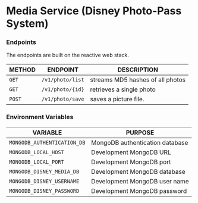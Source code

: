 # Media Service (Disney Photo-Pass System)

### Endpoints

The endpoints are built on the reactive web stack.

METHOD | ENDPOINT | DESCRIPTION
------ | -------- | -----------
```GET``` | ```/v1/photo/list``` | streams MD5 hashes of all photos
```GET``` | ```/v1/photo/{id}``` | retrieves a single photo
```POST``` | ```/v1/photo/save``` | saves a picture file.


### Environment Variables

VARIABLE | PURPOSE
-------- | -------
```MONGODB_AUTHENTICATION_DB``` | MongoDB authentication database
```MONGODB_LOCAL_HOST``` | Development MongoDB URL
```MONGODB_LOCAL_PORT``` | Development MongoDB port
```MONGODB_DISNEY_MEDIA_DB``` | Development MongoDB database
```MONGODB_DISNEY_USERNAME``` | Development MongoDB user name
```MONGODB_DISNEY_PASSWORD``` | Development MongoDB password
